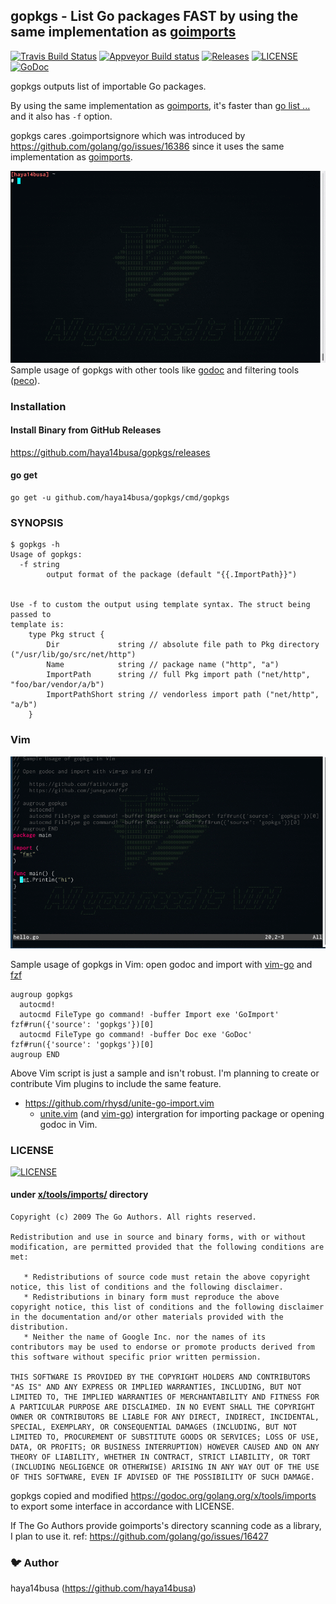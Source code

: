 ## gopkgs - List Go packages FAST by using the same implementation as [goimports](https://godoc.org/golang.org/x/tools/cmd/goimports)

[![Travis Build Status](https://travis-ci.org/haya14busa/gopkgs.svg?branch=master)](https://travis-ci.org/haya14busa/gopkgs)
[![Appveyor Build status](https://ci.appveyor.com/api/projects/status/9tr7p8hclfypvwun?svg=true)](https://ci.appveyor.com/project/haya14busa/gopkgs)
[![Releases](https://img.shields.io/github/tag/haya14busa/gopkgs.svg)](https://github.com/haya14busa/gopkgs/releases)
[![LICENSE](https://img.shields.io/badge/license-MIT-blue.svg)](LICENSE)
[![GoDoc](https://godoc.org/github.com/haya14busa/gopkgs?status.svg)](https://godoc.org/github.com/haya14busa/gopkgs)

gopkgs outputs list of importable Go packages.

By using the same implementation as [goimports](https://godoc.org/golang.org/x/tools/cmd/goimports),
it's faster than [go list ...](https://golang.org/cmd/go/#hdr-List_packages) and it also has `-f` option.

gopkgs cares .goimportsignore which was introduced by https://github.com/golang/go/issues/16386
since it uses the same implementation as [goimports](https://godoc.org/golang.org/x/tools/cmd/goimports).

![gopkgs_usage.gif (890×542)](https://raw.githubusercontent.com/haya14busa/i/3bdf4c81118c4f0261073a7f3144903623240edc/gopkgs/gopkgs_usage.gif)
Sample usage of gopkgs with other tools like [godoc](https://godoc.org/golang.org/x/tools/cmd/godoc) and filtering tools ([peco](https://github.com/peco/peco)).

### Installation

#### Install Binary from GitHub Releases

https://github.com/haya14busa/gopkgs/releases

#### go get

```
go get -u github.com/haya14busa/gopkgs/cmd/gopkgs
```

### SYNOPSIS

```
$ gopkgs -h
Usage of gopkgs:
  -f string
    	output format of the package (default "{{.ImportPath}}")


Use -f to custom the output using template syntax. The struct being passed to
template is:
    type Pkg struct {
        Dir             string // absolute file path to Pkg directory ("/usr/lib/go/src/net/http")
        Name            string // package name ("http", "a")
        ImportPath      string // full Pkg import path ("net/http", "foo/bar/vendor/a/b")
        ImportPathShort string // vendorless import path ("net/http", "a/b")
    }
```

### Vim

![gopkgs_vim.gif (890×542)](https://raw.githubusercontent.com/haya14busa/i/3bdf4c81118c4f0261073a7f3144903623240edc/gopkgs/gopkgs_vim.gif)

Sample usage of gopkgs in Vim: open godoc and import with [vim-go](https://github.com/fatih/vim-go) and [fzf](https://github.com/junegunn/fzf)

```vim
augroup gopkgs
  autocmd!
  autocmd FileType go command! -buffer Import exe 'GoImport' fzf#run({'source': 'gopkgs'})[0]
  autocmd FileType go command! -buffer Doc exe 'GoDoc' fzf#run({'source': 'gopkgs'})[0]
augroup END
```

Above Vim script is just a sample and isn't robust. I'm planning to create or contribute Vim plugins to include the same feature.

- https://github.com/rhysd/unite-go-import.vim
  - [unite.vim](https://github.com/Shougo/unite.vim) (and
    [vim-go](https://github.com/fatih/vim-go)) intergration for importing
    package or opening godoc in Vim.

### LICENSE

[![LICENSE](https://img.shields.io/badge/license-MIT-blue.svg)](LICENSE)

#### under [x/tools/imports/](x/tools/imports/) directory

```
Copyright (c) 2009 The Go Authors. All rights reserved.

Redistribution and use in source and binary forms, with or without
modification, are permitted provided that the following conditions are
met:

   * Redistributions of source code must retain the above copyright
notice, this list of conditions and the following disclaimer.
   * Redistributions in binary form must reproduce the above
copyright notice, this list of conditions and the following disclaimer
in the documentation and/or other materials provided with the
distribution.
   * Neither the name of Google Inc. nor the names of its
contributors may be used to endorse or promote products derived from
this software without specific prior written permission.

THIS SOFTWARE IS PROVIDED BY THE COPYRIGHT HOLDERS AND CONTRIBUTORS
"AS IS" AND ANY EXPRESS OR IMPLIED WARRANTIES, INCLUDING, BUT NOT
LIMITED TO, THE IMPLIED WARRANTIES OF MERCHANTABILITY AND FITNESS FOR
A PARTICULAR PURPOSE ARE DISCLAIMED. IN NO EVENT SHALL THE COPYRIGHT
OWNER OR CONTRIBUTORS BE LIABLE FOR ANY DIRECT, INDIRECT, INCIDENTAL,
SPECIAL, EXEMPLARY, OR CONSEQUENTIAL DAMAGES (INCLUDING, BUT NOT
LIMITED TO, PROCUREMENT OF SUBSTITUTE GOODS OR SERVICES; LOSS OF USE,
DATA, OR PROFITS; OR BUSINESS INTERRUPTION) HOWEVER CAUSED AND ON ANY
THEORY OF LIABILITY, WHETHER IN CONTRACT, STRICT LIABILITY, OR TORT
(INCLUDING NEGLIGENCE OR OTHERWISE) ARISING IN ANY WAY OUT OF THE USE
OF THIS SOFTWARE, EVEN IF ADVISED OF THE POSSIBILITY OF SUCH DAMAGE.
```

gopkgs copied and modified https://godoc.org/golang.org/x/tools/imports to export some interface
in accordance with LICENSE.

If The Go Authors provide goimports's directory scanning code as a library, I plan to use it.
ref: https://github.com/golang/go/issues/16427

### :bird: Author
haya14busa (https://github.com/haya14busa)

